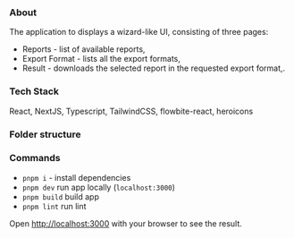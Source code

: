 ### About

The application to displays a wizard-like UI, consisting of three pages:

- Reports - list of available reports,
- Export Format - lists all the export formats,
- Result - downloads the selected report in the requested export format,.

### Tech Stack

React, NextJS, Typescript, TailwindCSS, flowbite-react, heroicons

### Folder structure

### Commands

- `pnpm i` - install dependencies
- `pnpm dev` run app locally (`localhost:3000`)
- `pnpm build` build app
- `pnpm lint` run lint

Open [http://localhost:3000](http://localhost:3000) with your browser to see the result.
